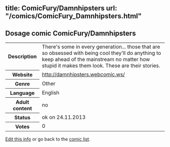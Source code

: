 title: ComicFury/Damnhipsters
url: "/comics/ComicFury_Damnhipsters.html"
---
Dosage comic ComicFury/Damnhipsters
-----------------------------------------

<p id="msg"></p>
<script type="text/javascript">
if (window.location.search === '?edit_info_mail=sent_ok') {
  var elem = document.getElementById("msg");
  elem.innerHTML = 'Edited information sucessfully sent for review, which is usually done daily. Thanks!';
  elem.className = 'ok';
}
</script>
<table class="comicinfo">
<tr>
<th>Description</th><td>There's some in every generation... those that are so obsessed with being cool they'll do anything to keep ahead of the mainstream no matter how stupid it makes them look. These are their stories.</td>
</tr>
<tr>
<th>Website</th><td><a href="http://damnhipsters.webcomic.ws/">http://damnhipsters.webcomic.ws/</a></td>
</tr>
<tr>
<th>Genre</th><td>Other</td>
</tr>
<tr>
<th>Language</th><td>English</td>
</tr>
<tr>
<th>Adult content</th><td>no</td>
</tr>
<tr>
<th>Status</th><td>ok on 24.11.2013</td>
</tr>
<tr>
<th>Votes</th><td>0</td>
</tr>
</table>

[Edit this info](ComicFury_Damnhipsters_edit.html) or go back to the [comic list](../comic-index.html).
